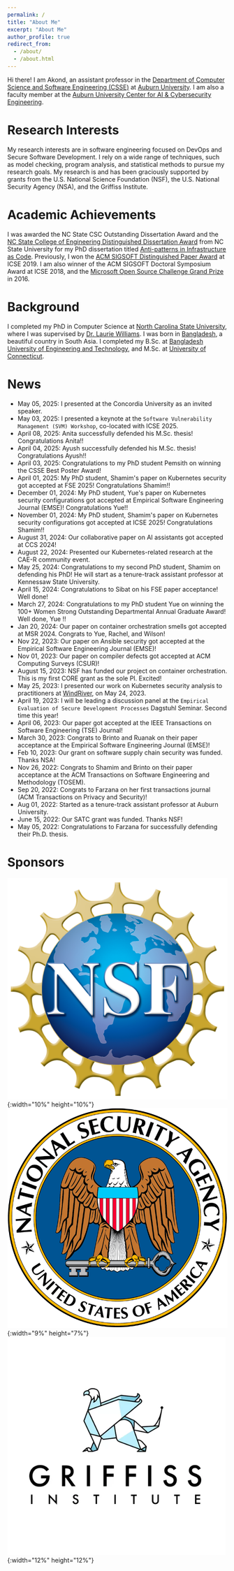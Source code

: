 ```yaml
---
permalink: /
title: "About Me"
excerpt: "About Me"
author_profile: true
redirect_from: 
  - /about/
  - /about.html
---
```


Hi there! I am Akond, an assistant professor in the [Department of Computer Science and Software Engineering (CSSE)](https://www.eng.auburn.edu/comp/) at [Auburn University](https://eng.auburn.edu/). I am also a faculty member at the [Auburn University Center for AI & Cybersecurity Engineering](https://eng.auburn.edu/au-caice/index).  

Research Interests 
======
My research interests are in software engineering focused on DevOps and Secure Software Development. I rely on a wide range of techniques, such as model checking, program analysis, and statistical methods to pursue my research goals. My research is and has been graciously supported by grants from the U.S. National Science Foundation (NSF), the U.S. National Security Agency (NSA), and the Griffiss Institute.   


Academic Achievements
======
I was awarded the NC State CSC Outstanding Dissertation Award and the
[NC State College of Engineering Distinguished Dissertation Award](https://tinyurl.com/akond-coe)
from NC State University for my PhD dissertation titled [Anti-patterns in Infrastructure as Code](https://repository.lib.ncsu.edu/handle/1840.20/36715).
Previously, I won the [ACM SIGSOFT Distinguished Paper Award](https://2019.icse-conferences.org/info/awards) at ICSE 2019.
I am also winner of the ACM SIGSOFT Doctoral Symposium Award at ICSE 2018, and the [Microsoft Open Source Challenge Grand Prize](https://www.microsoft.com/en-us/research/blog/opening-the-door-to-innovation-winners-of-the-first-microsoft-open-source-challenge-announced/) in 2016. 


Background
======
I completed my PhD in Computer Science at [North Carolina State University](https://www.csc.ncsu.edu/), where I was supervised by [Dr. Laurie Williams](https://collaboration.csc.ncsu.edu/laurie/). I was born in [Bangladesh](https://en.wikipedia.org/wiki/Bangladesh), a beautiful country in South Asia. I completed my B.Sc. at [Bangladesh University of Engineering and Technology](https://www.buet.ac.bd/), and M.Sc. at [University of Connecticut](https://uconn.edu/). 


News 
======
- May 05, 2025: I presented at the Concordia University as an invited speaker.  
- May 03, 2025: I presented a keynote at the `Software Vulnerability Management (SVM) Workshop`, co-located with  ICSE 2025. 
- April 08, 2025: Anita successfully defended his M.Sc. thesis! Congratulations Anita!!    
- April 04, 2025: Ayush successfully defended his M.Sc. thesis! Congratulations Ayush!!
- April 03, 2025: Congratulations to my PhD student Pemsith on winning the CSSE Best Poster Award!     
- April 01, 2025: My PhD student, Shamim's paper on Kubernetes security got accepted at FSE 2025! Congratulations Shamim!!    
- December 01, 2024: My PhD student, Yue's paper on Kubernetes security configurations got accepted at Empirical Software Engineering Journal (EMSE)! Congratulations Yue!!    
- November 01, 2024: My PhD student, Shamim's paper on Kubernetes security configurations got accepted at ICSE 2025! Congratulations Shamim!!    
- August 31, 2024: Our collaborative paper on AI assistants got accepted at CCS 2024!   
- August 22, 2024: Presented our Kubernetes-related research at the CAE-R community event.    
- May 25, 2024: Congratulations to my second PhD student, Shamim on defending his PhD! He will start as a tenure-track assistant professor at Kennessaw State University. 
- April 15, 2024: Congratulations to Sibat on his FSE paper acceptance! Well done!  
- March 27, 2024: Congratulations to my PhD student Yue on winning the 100+ Women Strong Outstanding Departmental Annual Graduate Award! Well done, Yue !!  
- Jan 20, 2024: Our paper on container orchestration smells got accepted at MSR 2024. Congrats to Yue, Rachel, and Wilson! 
- Nov 22, 2023: Our paper on Ansible security got accepted at the Empirical Software Engineering Journal (EMSE)! 
- Nov 01, 2023: Our paper on compiler defects got accepted at ACM Computing Surveys (CSUR)! 
- August 15, 2023: NSF has funded our project on container orchestration. This is my first CORE grant as the sole PI. Excited!     
- May 25, 2023: I presented our work on Kubernetes security analysis to practitioners at [WindRiver](https://www.windriver.com/), on May 24, 2023.    
- April 19, 2023: I will be leading a discussion panel at the `Empirical Evaluation of Secure Development Processes` Dagstuhl Seminar. Second time this year!   
- April 06, 2023: Our paper got accepted at the IEEE Transactions on Software Engineering (TSE) Journal!   
- March 30, 2023: Congrats to Brinto and Ruanak on their paper acceptance at the Empirical Software Engineering Journal (EMSE)!  
- Feb 10, 2023: Our grant on software supply chain security was funded. Thanks NSA! 
- Nov 26, 2022: Congrats to Shamim and Brinto on their paper acceptance at the ACM Transactions on Software Engineering and Methodology (TOSEM). 
- Sep 20, 2022: Congrats to Farzana on her first transactions journal (ACM Transactions on Privacy and Security)!  
- Aug 01, 2022: Started as a tenure-track assistant professor at Auburn University.  
- June 15, 2022: Our SATC grant was funded. Thanks NSF! 
- May 05, 2022: Congratulations to Farzana for successfully defending their Ph.D. thesis.  


Sponsors 
======
![NSF](files/nsf.png){:width="10%" height="10%"}       ![NSA](files/nsa.png){:width="9%" height="7%"}    ![GI](files/griffis.png){:width="12%" height="12%"} 